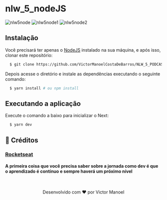 # nlw_5_nodeJS

![nlw5node](https://user-images.githubusercontent.com/56448760/116816656-3b38dd00-ab39-11eb-81e7-1d7ae4b33601.png)
![nlw5node1](https://user-images.githubusercontent.com/56448760/116816652-36742900-ab39-11eb-9441-6844a1db8cc7.png)
![nlw5node2](https://user-images.githubusercontent.com/56448760/116816653-383dec80-ab39-11eb-9a05-2a28ddef2cb9.png)

## Instalação

Você precisará ter apenas o [NodeJS](https://nodejs.org) instalado na sua máquina, e após isso, clonar este repositório:
```bash
  $ git clone https://github.com/VictorManoelCostaDeBarros/NLW_5_PODCASTR.git
```

Depois acesse o diretório e instale as dependências executando o seguinte comando:
```bash
  $ yarn install # ou npm install
```

## Executando a aplicação

Execute o comando a baixo para inicializar o Next:
```bash
  $ yarn dev
```

## 🤝 Créditos

### [Rocketseat](https://rocketseat.com.br/)
#### A primeira coisa que você precisa saber sobre a jornada como dev é que o aprendizado é contínuo e sempre haverá um próximo nível


<br>
<p align="center">
Desenvolvido com ❤️ por Victor Manoel
</p>

